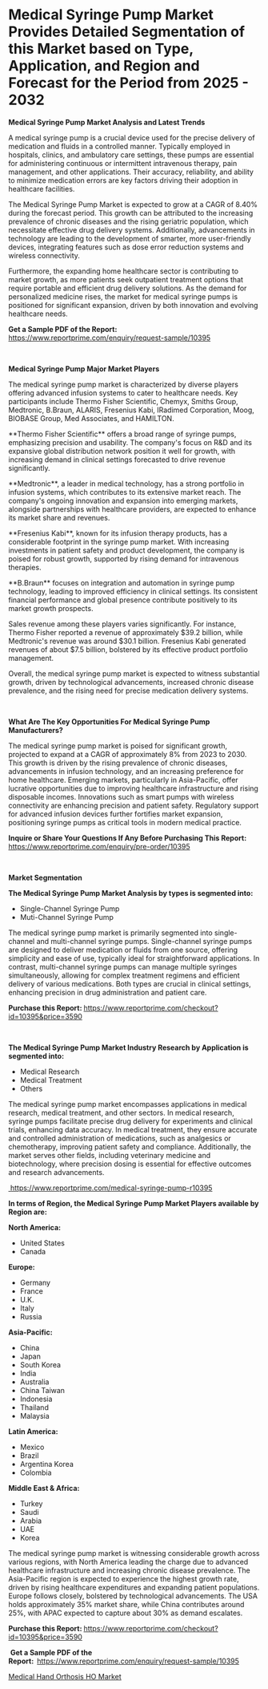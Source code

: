 <p><h1>Medical Syringe Pump Market Provides Detailed Segmentation of this Market based on Type, Application, and Region and Forecast for the Period from 2025 - 2032</h1></p><p><strong>Medical Syringe Pump Market Analysis and Latest Trends</strong></p>
<p><p>A medical syringe pump is a crucial device used for the precise delivery of medication and fluids in a controlled manner. Typically employed in hospitals, clinics, and ambulatory care settings, these pumps are essential for administering continuous or intermittent intravenous therapy, pain management, and other applications. Their accuracy, reliability, and ability to minimize medication errors are key factors driving their adoption in healthcare facilities.</p><p>The Medical Syringe Pump Market is expected to grow at a CAGR of 8.40% during the forecast period. This growth can be attributed to the increasing prevalence of chronic diseases and the rising geriatric population, which necessitate effective drug delivery systems. Additionally, advancements in technology are leading to the development of smarter, more user-friendly devices, integrating features such as dose error reduction systems and wireless connectivity. </p><p>Furthermore, the expanding home healthcare sector is contributing to market growth, as more patients seek outpatient treatment options that require portable and efficient drug delivery solutions. As the demand for personalized medicine rises, the market for medical syringe pumps is positioned for significant expansion, driven by both innovation and evolving healthcare needs.</p></p>
<p><strong>Get a Sample PDF of the Report:&nbsp;</strong> <a href="https://www.reportprime.com/enquiry/request-sample/10395?utm_campaign=2282&utm_medium=2&utm_source=Github&utm_content=ia&utm_term=20032025&utm_id=medical-syringe-pump">https://www.reportprime.com/enquiry/request-sample/10395</a></p>
<p>&nbsp;</p>
<p><strong>Medical Syringe Pump Major Market Players</strong></p>
<p><p>The medical syringe pump market is characterized by diverse players offering advanced infusion systems to cater to healthcare needs. Key participants include Thermo Fisher Scientific, Chemyx, Smiths Group, Medtronic, B.Braun, ALARIS, Fresenius Kabi, IRadimed Corporation, Moog, BIOBASE Group, Med Associates, and HAMILTON.</p><p>**Thermo Fisher Scientific** offers a broad range of syringe pumps, emphasizing precision and usability. The company's focus on R&D and its expansive global distribution network position it well for growth, with increasing demand in clinical settings forecasted to drive revenue significantly.</p><p>**Medtronic**, a leader in medical technology, has a strong portfolio in infusion systems, which contributes to its extensive market reach. The company's ongoing innovation and expansion into emerging markets, alongside partnerships with healthcare providers, are expected to enhance its market share and revenues.</p><p>**Fresenius Kabi**, known for its infusion therapy products, has a considerable footprint in the syringe pump market. With increasing investments in patient safety and product development, the company is poised for robust growth, supported by rising demand for intravenous therapies.</p><p>**B.Braun** focuses on integration and automation in syringe pump technology, leading to improved efficiency in clinical settings. Its consistent financial performance and global presence contribute positively to its market growth prospects.</p><p>Sales revenue among these players varies significantly. For instance, Thermo Fisher reported a revenue of approximately $39.2 billion, while Medtronic's revenue was around $30.1 billion. Fresenius Kabi generated revenues of about $7.5 billion, bolstered by its effective product portfolio management.</p><p>Overall, the medical syringe pump market is expected to witness substantial growth, driven by technological advancements, increased chronic disease prevalence, and the rising need for precise medication delivery systems.</p></p>
<p>&nbsp;</p>
<p><strong>What Are The Key Opportunities For Medical Syringe Pump Manufacturers?</strong></p>
<p><p>The medical syringe pump market is poised for significant growth, projected to expand at a CAGR of approximately 8% from 2023 to 2030. This growth is driven by the rising prevalence of chronic diseases, advancements in infusion technology, and an increasing preference for home healthcare. Emerging markets, particularly in Asia-Pacific, offer lucrative opportunities due to improving healthcare infrastructure and rising disposable incomes. Innovations such as smart pumps with wireless connectivity are enhancing precision and patient safety. Regulatory support for advanced infusion devices further fortifies market expansion, positioning syringe pumps as critical tools in modern medical practice.</p></p>
<p><strong>Inquire or Share Your Questions If Any Before Purchasing This Report:</strong> <a href="https://www.reportprime.com/enquiry/pre-order/10395?utm_campaign=2282&utm_medium=2&utm_source=Github&utm_content=ia&utm_term=20032025&utm_id=medical-syringe-pump">https://www.reportprime.com/enquiry/pre-order/10395</a></p>
<p>&nbsp;</p>
<p><strong>Market Segmentation</strong></p>
<p><strong>The Medical Syringe Pump Market Analysis by types is segmented into:</strong></p>
<p><ul><li>Single-Channel Syringe Pump</li><li>Muti-Channel Syringe Pump</li></ul></p>
<p><p>The medical syringe pump market is primarily segmented into single-channel and multi-channel syringe pumps. Single-channel syringe pumps are designed to deliver medication or fluids from one source, offering simplicity and ease of use, typically ideal for straightforward applications. In contrast, multi-channel syringe pumps can manage multiple syringes simultaneously, allowing for complex treatment regimens and efficient delivery of various medications. Both types are crucial in clinical settings, enhancing precision in drug administration and patient care.</p></p>
<p><strong>Purchase this Report:&nbsp;</strong><a href="https://www.reportprime.com/checkout?id=10395&price=3590&utm_campaign=2282&utm_medium=2&utm_source=Github&utm_content=ia&utm_term=20032025&utm_id=medical-syringe-pump">https://www.reportprime.com/checkout?id=10395&price=3590</a></p>
<p>&nbsp;</p>
<p><strong>The Medical Syringe Pump Market Industry Research by Application is segmented into:</strong></p>
<p><ul><li>Medical Research</li><li>Medical Treatment</li><li>Others</li></ul></p>
<p><p>The medical syringe pump market encompasses applications in medical research, medical treatment, and other sectors. In medical research, syringe pumps facilitate precise drug delivery for experiments and clinical trials, enhancing data accuracy. In medical treatment, they ensure accurate and controlled administration of medications, such as analgesics or chemotherapy, improving patient safety and compliance. Additionally, the market serves other fields, including veterinary medicine and biotechnology, where precision dosing is essential for effective outcomes and research advancements.</p></p>
<p><a href="https://www.reportprime.com/medical-syringe-pump-r10395?utm_campaign=2282&utm_medium=2&utm_source=Github&utm_content=ia&utm_term=20032025&utm_id=medical-syringe-pump">&nbsp;https://www.reportprime.com/medical-syringe-pump-r10395</a></p>
<p><strong>In terms of Region, the Medical Syringe Pump Market Players available by Region are:</strong></p>
<p>
    <p> <strong> North America: </strong>
        <ul>
            <li>United States</li>
            <li>Canada</li>
        </ul>
        </p> 
    <p> <strong> Europe: </strong>
        <ul>
            <li>Germany</li>
            <li>France</li>
            <li>U.K.</li>
            <li>Italy</li>
            <li>Russia</li>
        </ul>
        </p> 
    <p> <strong> Asia-Pacific: </strong>
        <ul>
            <li>China</li>
            <li>Japan</li>
            <li>South Korea</li>
            <li>India</li>
            <li>Australia</li>
            <li>China Taiwan</li>
            <li>Indonesia</li>
            <li>Thailand</li>
            <li>Malaysia</li>
        </ul>
        </p> 
    <p> <strong> Latin America: </strong>
        <ul>
            <li>Mexico</li>
            <li>Brazil</li>
            <li>Argentina Korea</li>
            <li>Colombia</li>
        </ul>
        </p> 
    <p> <strong> Middle East & Africa: </strong>
        <ul>
            <li>Turkey</li>
            <li>Saudi</li>
            <li>Arabia</li>
            <li>UAE</li>
            <li>Korea</li>
        </ul>
    </p>
    </p>
<p><p>The medical syringe pump market is witnessing considerable growth across various regions, with North America leading the charge due to advanced healthcare infrastructure and increasing chronic disease prevalence. The Asia-Pacific region is expected to experience the highest growth rate, driven by rising healthcare expenditures and expanding patient populations. Europe follows closely, bolstered by technological advancements. The USA holds approximately 35% market share, while China contributes around 25%, with APAC expected to capture about 30% as demand escalates.</p></p>
<p><strong>Purchase this Report: </strong><a href="https://www.reportprime.com/checkout?id=10395&price=3590&utm_campaign=2282&utm_medium=2&utm_source=Github&utm_content=ia&utm_term=20032025&utm_id=medical-syringe-pump">https://www.reportprime.com/checkout?id=10395&price=3590</a></p>
<p>&nbsp;<strong>Get a Sample PDF of the Report:&nbsp;&nbsp;</strong><a href="https://www.reportprime.com/enquiry/request-sample/10395?utm_campaign=2282&utm_medium=2&utm_source=Github&utm_content=ia&utm_term=20032025&utm_id=medical-syringe-pump">https://www.reportprime.com/enquiry/request-sample/10395</a></p>
<p><strong></strong></p>
<p><p><a href="https://github.com/angelajermaine/Market-Research-Report-List-6/blob/main/medical-hand-orthosis-ho-market.md?utm_campaign=2282&utm_medium=2&utm_source=Github&utm_content=ia&utm_term=20032025&utm_id=medical-syringe-pump">Medical Hand Orthosis HO Market</a></p></p>